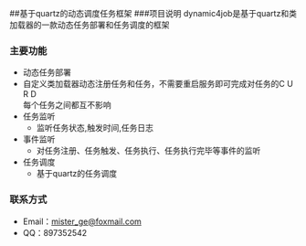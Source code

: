 ##基于quartz的动态调度任务框架
###项目说明
dynamic4job是基于quartz和类加载器的一款动态任务部署和任务调度的框架
<br/>
### 主要功能
* 动态任务部署
 * 自定义类加载器动态注册任务和任务，不需要重启服务即可完成对任务的C U R D<br/>每个任务之间都互不影响
* 任务监听
  * 监听任务状态,触发时间,任务日志
* 事件监听
  * 对任务注册、任务触发、任务执行、任务执行完毕等事件的监听
* 任务调度
  * 基于quartz的任务调度

### 联系方式
* Email：mister_ge@foxmail.com
* QQ：897352542


